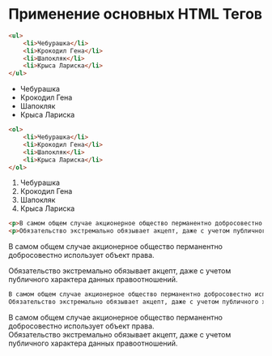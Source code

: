 Применение основных HTML Тегов
==============================

```html
<ul>
    <li>Чебурашка</li>
    <li>Крокодил Гена</li>
    <li>Шапокляк</li>
    <li>Крыса Лариска</li>
</ul>
```

* Чебурашка
* Крокодил Гена
* Шапокляк
* Крыса Лариска


```html
<ol>
    <li>Чебурашка</li>
    <li>Крокодил Гена</li>
    <li>Шапокляк</li>
    <li>Крыса Лариска</li>
</ol>
```

1. Чебурашка
2. Крокодил Гена
3. Шапокляк
4. Крыса Лариска

```html
<p>В самом общем случае акционерное общество перманентно добросовестно использует объект права.<p>
<p>Обязательство экстремально обязывает акцепт, даже с учетом публичного характера данных правоотношений.<p>
```

В самом общем случае акционерное общество перманентно добросовестно использует объект права.

Обязательство экстремально обязывает акцепт, даже с учетом публичного характера данных правоотношений.

```html
В самом общем случае акционерное общество перманентно добросовестно использует объект права.<br />
Обязательство экстремально обязывает акцепт, даже с учетом публичного характера данных правоотношений.
```
В самом общем случае акционерное общество перманентно добросовестно использует объект права.  
Обязательство экстремально обязывает акцепт, даже с учетом публичного характера данных правоотношений.
